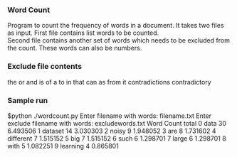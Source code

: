 ### Word Count ###
Program to count the frequency of words in a document. It takes two files as input. First file contains list words to be counted.  
Second file contains another set of words which needs to be excluded from the count. These words can also be numbers.

### Exclude file contents ###
the or and is of a to  in that can as from it contradictions contradictory
 
### Sample run ###

$python ./wordcount.py
Enter filename with words: filename.txt
Enter exclude filename with words: excludewords.txt
        Word  Count     total
0       data     30  6.493506
1    dataset     14  3.030303
2      noisy      9  1.948052
3        are      8  1.731602
4  different      7  1.515152
5        big      7  1.515152
6       such      6  1.298701
7      large      6  1.298701
8       with      5  1.082251
9   learning      4  0.865801

